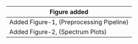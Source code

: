  	
                          

| Figure added        | 
| ------------- |
| Added Figure-1, (Preprocessing Pipeline)      |
| Added Figure-2, (Spectrum Plots)      |

